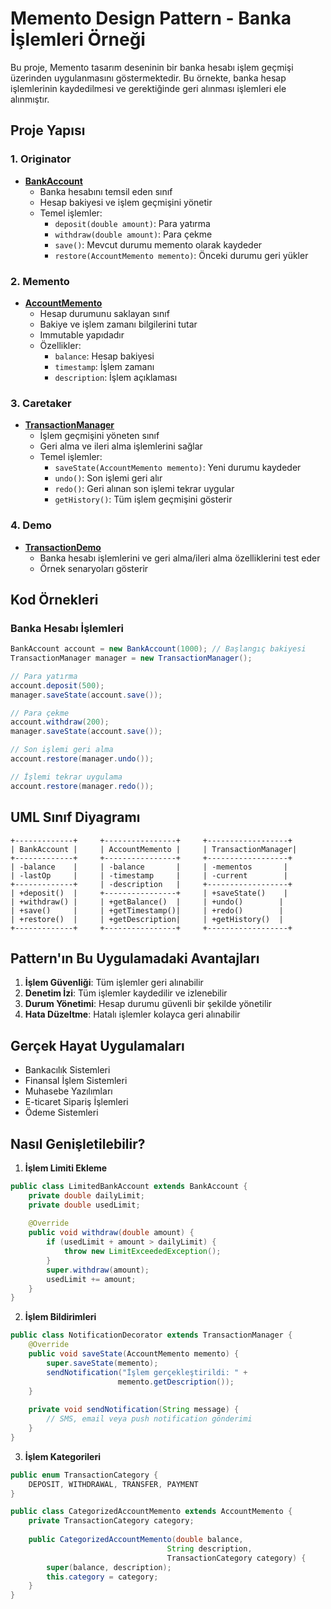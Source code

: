 # Memento Design Pattern - Banka İşlemleri Örneği

Bu proje, Memento tasarım deseninin bir banka hesabı işlem geçmişi üzerinden uygulanmasını göstermektedir. Bu örnekte, banka hesap işlemlerinin kaydedilmesi ve gerektiğinde geri alınması işlemleri ele alınmıştır.

## Proje Yapısı

### 1. Originator
- **[BankAccount](BankAccount.java)**
  - Banka hesabını temsil eden sınıf
  - Hesap bakiyesi ve işlem geçmişini yönetir
  - Temel işlemler:
    - `deposit(double amount)`: Para yatırma
    - `withdraw(double amount)`: Para çekme
    - `save()`: Mevcut durumu memento olarak kaydeder
    - `restore(AccountMemento memento)`: Önceki durumu geri yükler

### 2. Memento
- **[AccountMemento](AccountMemento.java)**
  - Hesap durumunu saklayan sınıf
  - Bakiye ve işlem zamanı bilgilerini tutar
  - Immutable yapıdadır
  - Özellikler:
    - `balance`: Hesap bakiyesi
    - `timestamp`: İşlem zamanı
    - `description`: İşlem açıklaması

### 3. Caretaker
- **[TransactionManager](TransactionManager.java)**
  - İşlem geçmişini yöneten sınıf
  - Geri alma ve ileri alma işlemlerini sağlar
  - Temel işlemler:
    - `saveState(AccountMemento memento)`: Yeni durumu kaydeder
    - `undo()`: Son işlemi geri alır
    - `redo()`: Geri alınan son işlemi tekrar uygular
    - `getHistory()`: Tüm işlem geçmişini gösterir

### 4. Demo
- **[TransactionDemo](TransactionDemo.java)**
  - Banka hesabı işlemlerini ve geri alma/ileri alma özelliklerini test eder
  - Örnek senaryoları gösterir

## Kod Örnekleri

### Banka Hesabı İşlemleri
```java
BankAccount account = new BankAccount(1000); // Başlangıç bakiyesi
TransactionManager manager = new TransactionManager();

// Para yatırma
account.deposit(500);
manager.saveState(account.save());

// Para çekme
account.withdraw(200);
manager.saveState(account.save());

// Son işlemi geri alma
account.restore(manager.undo());

// İşlemi tekrar uygulama
account.restore(manager.redo());
```

## UML Sınıf Diyagramı
```
+-------------+     +----------------+     +------------------+
| BankAccount |     | AccountMemento |     | TransactionManager|
+-------------+     +----------------+     +------------------+
| -balance    |     | -balance       |     | -mementos       |
| -lastOp     |     | -timestamp     |     | -current        |
+-------------+     | -description   |     +------------------+
| +deposit()  |     +----------------+     | +saveState()    |
| +withdraw() |     | +getBalance()  |     | +undo()        |
| +save()     |     | +getTimestamp()|     | +redo()        |
| +restore()  |     | +getDescription|     | +getHistory()  |
+-------------+     +----------------+     +------------------+
```

## Pattern'ın Bu Uygulamadaki Avantajları

1. **İşlem Güvenliği**: Tüm işlemler geri alınabilir
2. **Denetim İzi**: Tüm işlemler kaydedilir ve izlenebilir
3. **Durum Yönetimi**: Hesap durumu güvenli bir şekilde yönetilir
4. **Hata Düzeltme**: Hatalı işlemler kolayca geri alınabilir

## Gerçek Hayat Uygulamaları

- Bankacılık Sistemleri
- Finansal İşlem Sistemleri
- Muhasebe Yazılımları
- E-ticaret Sipariş İşlemleri
- Ödeme Sistemleri

## Nasıl Genişletilebilir?

1. **İşlem Limiti Ekleme**
```java
public class LimitedBankAccount extends BankAccount {
    private double dailyLimit;
    private double usedLimit;
    
    @Override
    public void withdraw(double amount) {
        if (usedLimit + amount > dailyLimit) {
            throw new LimitExceededException();
        }
        super.withdraw(amount);
        usedLimit += amount;
    }
}
```

2. **İşlem Bildirimleri**
```java
public class NotificationDecorator extends TransactionManager {
    @Override
    public void saveState(AccountMemento memento) {
        super.saveState(memento);
        sendNotification("İşlem gerçekleştirildi: " + 
                        memento.getDescription());
    }
    
    private void sendNotification(String message) {
        // SMS, email veya push notification gönderimi
    }
}
```

3. **İşlem Kategorileri**
```java
public enum TransactionCategory {
    DEPOSIT, WITHDRAWAL, TRANSFER, PAYMENT
}

public class CategorizedAccountMemento extends AccountMemento {
    private TransactionCategory category;
    
    public CategorizedAccountMemento(double balance, 
                                   String description,
                                   TransactionCategory category) {
        super(balance, description);
        this.category = category;
    }
}
```
